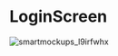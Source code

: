 # LoginScreen

![smartmockups_l9irfwhx](https://user-images.githubusercontent.com/58929094/197253605-d52c718d-09f7-4c67-823d-309383cb8434.jpg)

